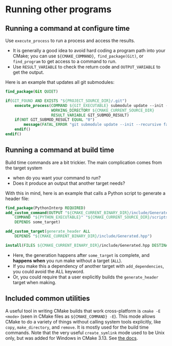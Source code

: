 # Running other programs


## Running a command at configure time

Use `execute_process` to run a process and access the results.

- It is generally a good idea to avoid hard coding a program path into your CMake; you can use `${CMAKE_COMMAND}`,` find_package(Git)`, or `find_program` to get access to a command to run.
- Use `RESULT_VARIABLE` to check the return code and `OUTPUT_VARIABLE` to get the output.

Here is an example that updates all git submodules:

```cmake
find_package(Git QUIET)

if(GIT_FOUND AND EXISTS "${PROJECT_SOURCE_DIR}/.git")
    execute_process(COMMAND ${GIT_EXECUTABLE} submodule update --init --recursive
                    WORKING_DIRECTORY ${CMAKE_CURRENT_SOURCE_DIR}
                    RESULT_VARIABLE GIT_SUBMOD_RESULT)
    if(NOT GIT_SUBMOD_RESULT EQUAL "0")
        message(FATAL_ERROR "git submodule update --init --recursive failed with ${GIT_SUBMOD_RESULT}, please checkout submodules")
    endif()
endif()
```

## Running a command at build time

Build time commands are a bit trickier. The main complication comes from the target system

- when do you want your command to run?
- Does it produce an output that another target needs?

With this in mind, here is an example that calls a Python script to generate a header file:

```cmake
find_package(PythonInterp REQUIRED)
add_custom_command(OUTPUT "${CMAKE_CURRENT_BINARY_DIR}/include/Generated.hpp"
    COMMAND "${PYTHON_EXECUTABLE}" "${CMAKE_CURRENT_SOURCE_DIR}/scripts/GenerateHeader.py" --argument
    DEPENDS some_target)

add_custom_target(generate_header ALL
    DEPENDS "${CMAKE_CURRENT_BINARY_DIR}/include/Generated.hpp")

install(FILES ${CMAKE_CURRENT_BINARY_DIR}/include/Generated.hpp DESTINATION include)
```

- Here, the generation happens after `some_target` is complete, and **happens when** you run make without a target (`ALL`).
- If you make this a dependency of another target with `add_dependencies`, you could avoid the ALL keyword.
- Or, you could require that a user explicitly builds the `generate_header` target when making.


## Included common utilities

A useful tool in writing CMake builds that work cross-platform is `cmake -E <mode>` (seen in CMake files as `${CMAKE_COMMAND} -E`).
This mode allows CMake to do a variety of things without calling system tools explicitly, like `copy`, `make_directory`, and `remove`.
It is mostly used for the build time commands. Note that the very useful `create_symlink` mode used to be Unix only, but was added for Windows in CMake 3.13. See [the docs](https://cmake.org/cmake/help/latest/manual/cmake.1.html#command-line-tool-mode).